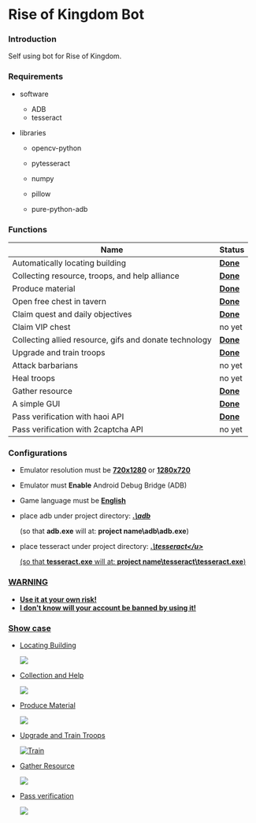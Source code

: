 # Rise of Kingdom Bot

### **Introduction**

Self using bot for Rise of Kingdom. 



### Requirements

- software

  - ADB 
  - tesseract 

- libraries

  - opencv-python

  - pytesseract

  - numpy

  - pillow

  - pure-python-adb

    

### Functions

| Name                                                   | Status          |
| ------------------------------------------------------ | --------------- |
| Automatically locating building                        | **<u>Done</u>** |
| Collecting resource, troops, and help alliance         | **<u>Done</u>** |
| Produce material                                       | **<u>Done</u>** |
| Open free chest in tavern                              | **<u>Done</u>** |
| Claim quest and daily objectives                       | **<u>Done</u>** |
| Claim VIP chest                                        | no yet          |
| Collecting allied resource, gifs and donate technology | **<u>Done</u>** |
| Upgrade and train troops                               | <u>**Done**</u> |
| Attack barbarians                                      | no yet          |
| Heal troops                                            | no yet          |
| Gather resource                                        | **<u>Done</u>** |
| A simple GUI                                           | **<u>Done</u>** |
| Pass verification with haoi API                        | **<u>Done</u>** |
| Pass verification with 2captcha API                    | no yet          |



### Configurations

- Emulator resolution must be <u>**720x1280**</u> or <u>**1280x720**</u>

- Emulator must **Enable** Android Debug Bridge (ADB)

- Game language must be <u>**English**</u> 

- place adb under project directory: **<u>*.\adb*</u>** 

  (so that **adb.exe** will at: **project name\adb\adb.exe**)

- place tesseract  under project directory:  ***<u>.\tesseract\</u>*** 

  (so that **tesseract.exe** will at: **project name\tesseract\tesseract.exe**)



### WARNING

- **Use it at your own risk!**
- **I don't know will your account be banned by using it!**



### Show case

- Locating Building

  ![](https://github.com/Dylan-Zheng/Rise-of-Kingdoms-Bot/blob/main/docs/init_building_pos.gif?raw=true)

- Collection and Help

  ![](https://github.com/Dylan-Zheng/Rise-of-Kingdoms-Bot/blob/main/docs/collecting.gif?raw=true)

- Produce Material

  ![](https://github.com/Dylan-Zheng/Rise-of-Kingdoms-Bot/blob/main/docs/metarials_production.gif?raw=true)

- Upgrade and Train Troops

  ![Train](https://github.com/Dylan-Zheng/Rise-of-Kingdoms-Bot/blob/main/docs/auto_train.gif?raw=true)

- Gather Resource

  ![](https://github.com/Dylan-Zheng/Rise-of-Kingdoms-Bot/blob/main/docs/gather.gif?raw=true)

- Pass verification

  ![](https://github.com/Dylan-Zheng/Rise-of-Kingdoms-Bot/blob/main/docs/pass_verification.gif?raw=true)